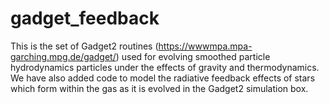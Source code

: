 # gadget_feedback

This is the set of Gadget2 routines (https://wwwmpa.mpa-garching.mpg.de/gadget/) used for evolving smoothed particle hydrodynamics particles under the effects of gravity and thermodynamics.  We have also added code to model the radiative feedback effects of stars which form within the gas as it is evolved in the Gadget2 simulation box. 
